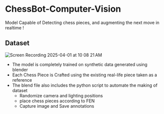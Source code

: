# ChessBot-Computer-Vision
Model Capable of Detecting chess pieces, and augmenting the next move in realtime !

## Dataset
![Screen Recording 2025-04-01 at 10 08 21 AM](https://github.com/user-attachments/assets/c2dd868f-7ab1-4634-aa81-671e34ac6832)<br>
* The model is completely trained on synthetic data generated using blender
* Each Chess Piece is Crafted using the existing real-life piece taken as a reference
* The blend file also includes the python script to automate the making of dataset
    * Randomize camera and lighting positions
    * place chess pieces according to FEN
    * Capture image and Save annotations
